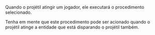 Quando o projétil atingir um jogador, ele executará o procedimento selecionado.

Tenha em mente que este procedimento pode ser acionado quando o projétil atinge a entidade que está disparando o projétil também.